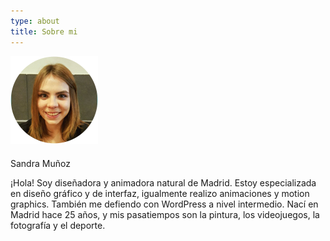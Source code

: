 ```yaml
---
type: about
title: Sobre mi
---
```

<div style="align: center; margin-bottom:4%;">
<img src="/images/yo.png" alt="Sandra" >
</div>

<p class="textabouttitle">
Sandra Muñoz
</p>

<p class="textabout">¡Hola! Soy diseñadora y animadora natural de Madrid. Estoy especializada en diseño gráfico y de interfaz, igualmente realizo animaciones y motion graphics. También me defiendo con WordPress a nivel intermedio. Nací en Madrid hace 25 años, y mis pasatiempos son la pintura, los videojuegos, la fotografía y el deporte.</p>
